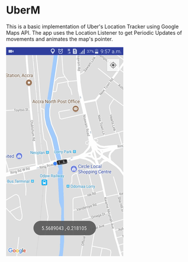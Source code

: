 # UberM

This is a basic implementation of Uber's Location Tracker using Google Maps API. The app uses the Location Listener to get Periodic Updates of movements and animates the map's pointer.


<img src ="https://github.com/mrina24/UberM/blob/master/app/src/main/res/drawable/screen.gif"/>

